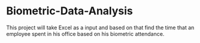 # Biometric-Data-Analysis
This project will take Excel as a input and based on that find the time that an employee spent in his office based on his biometric attendance. 
